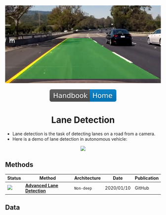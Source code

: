 <div align="center">
<img width="800" src="data/lane_detection.png">
<br><br>
<div>
	<a href="https://github.com/phlong3105/one/blob/master/handbook/README.md"><img src="../../data/badge/handbook_home.svg"></a>
</div>

Lane Detection
=============================

</div>

- Lane detection is the task of detecting lanes on a road from a camera.
- Here is a demo of lane detection in autonomous vehicle:
<div align="center">
	<img height="200" src="data/lane_detection.gif">
</div>


## Methods

| Status                             | Method                                                    | Architecture | Date       | Publication |
|:-----------------------------------|-----------------------------------------------------------|--------------|------------|-------------|
| <img src="../data/badge/read.svg"> | [**Advanced Lane Detection**](advanced_lane_detection.md) | `Non-deep`   | 2020/01/10 | GitHub      |


## Data
